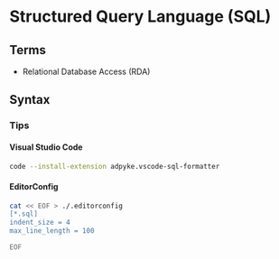 # Structured Query Language (SQL)

<!--
https://www.linkedin.com/learning/learning-sql-programming-8382385/learning-sql-programming
-->

## Terms

- Relational Database Access (RDA)

## Syntax

### Tips

#### Visual Studio Code

```sh
code --install-extension adpyke.vscode-sql-formatter
```

#### EditorConfig

```sh
cat << EOF > ./.editorconfig
[*.sql]
indent_size = 4
max_line_length = 100

EOF
```
